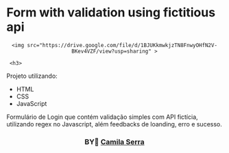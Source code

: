 # Form with validation using fictitious api

<div>
   <div align=center>

    <img src="https://drive.google.com/file/d/1BJUKkmwkjzTN8FnwyOHfN2V-BKev4VZF/view?usp=sharing" >
      
   </div>
   
     <h3>

  Projeto utilizando:

  - HTML
  - CSS
  - JavaScript
  
 
    
  Formulário de Login que contém validação simples com API fictícia,  utilizando regex no Javascript, além feedbacks de loanding, erro e sucesso.
    

  
</div>



<h3 align="center">
BY💜 <a href="https:https://www.linkedin.com/in/camilaserratecnologia/">Camila Serra</a>
<br><br>

   



